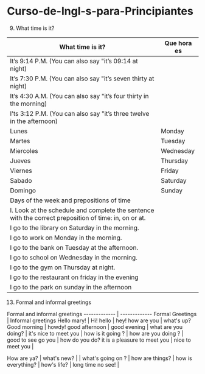 # Curso-de-Ingl-s-para-Principiantes
9. What time is it?

What time is it?  | Que hora es
------------- | -------------
It’s 9:14 P.M. (You can also say "it’s 09:14 at night) |
It’s 7:30 P.M. (You can also say "it’s seven thirty at night) |
It’s 4:30 A.M. (You can also say "it’s four thirty in the morning) |
I’ts 3:12 P.M. (You can also say "it’s three twelve in the afternoon) |
Lunes | Monday
Martes | Tuesday
Miercoles | Wednesday
Jueves | Thursday
Viernes | Friday
Sabado | Saturday
Domingo | Sunday
Days of the week and prepositions of time |
I. Look at the schedule and complete the sentence with the correct preposition of time: in, on or at. |
I go to the library on Saturday in the morning.|
I go to work on Monday in the morning. |
I go to the bank on Tuesday at the afternoon.|
I go to school on Wednesday in the morning.|
I go to the gym on Thursday at night.|
I go to the restaurant on friday in the evening|
I go to the park on sunday in the afternoon|

13. Formal and informal greetings

Formal and informal greetings
------------- | -------------
Formal Greetings | Informal greetings
Hello mary! | Hi!
hello | hey!
how are you | what's up?
Good morning | howdy!
good afternoon | 
good evening | 
what are you doing? |
it's nice to meet you  |
how is it going ? |
how are you doing ? |  
good to see go you |
how do you do?
it is a pleasure to meet you |
nice to meet you |

How are ya? |
what's new? | |
what's going on ? |
how are things? |
how is everything? |
how's life? |
long time no see! |

